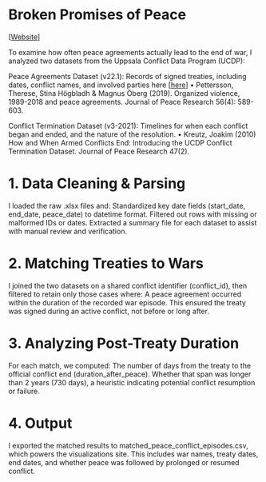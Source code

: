 # Broken Promises of Peace
[[Website](https://chilinhhovo.github.io/project_6/)]

To examine how often peace agreements actually lead to the end of war, I analyzed two datasets from the Uppsala Conflict Data Program (UCDP):

Peace Agreements Dataset (v22.1): Records of signed treaties, including dates, conflict names, and involved parties here [[here](https://uu.diva-portal.org/smash/record.jsf?pid=diva2%3A1343886&dswid=519 )] 
• Pettersson, Therese, Stina Högbladh & Magnus Öberg (2019). Organized violence, 1989-2018 and peace agreements. Journal of Peace Research 56(4): 589-603.

Conflict Termination Dataset (v3-2021): Timelines for when each conflict began and ended, and the nature of the resolution. 
• Kreutz, Joakim (2010) How and When Armed Conflicts End: Introducing the UCDP Conflict Termination Dataset. Journal of Peace Research 47(2).

# 1. Data Cleaning & Parsing
I loaded the raw .xlsx files and:
Standardized key date fields (start_date, end_date, peace_date) to datetime format.
Filtered out rows with missing or malformed IDs or dates.
Extracted a summary file for each dataset to assist with manual review and verification.

# 2. Matching Treaties to Wars
I joined the two datasets on a shared conflict identifier (conflict_id), then filtered to retain only those cases where:
A peace agreement occurred within the duration of the recorded war episode.
This ensured the treaty was signed during an active conflict, not before or long after.

# 3. Analyzing Post-Treaty Duration
For each match, we computed:
The number of days from the treaty to the official conflict end (duration_after_peace).
Whether that span was longer than 2 years (730 days), a heuristic indicating potential conflict resumption or failure.

# 4. Output
I exported the matched results to matched_peace_conflict_episodes.csv, which powers the visualizations site. This includes war names, treaty dates, end dates, and whether peace was followed by prolonged or resumed conflict.


